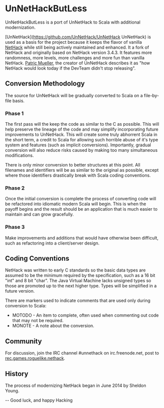 # UnNetHackButLess

UnNetHackButLess is a port of UnNetHack to Scala with additional modernization.  

[UnNetHack](https://github.com/UnNetHack/UnNetHack UnNetHack) is used as a basis for the project because it keeps the flavor of 
vanilla [NetHack](http://nethack.org) while still being actively maintained and enhanced.  It a fork of NetHack and originally based on NetHack version 3.4.3.  It features more randomness, 
more levels, more challenges and more fun than vanilla NetHack.  [Patric Mueller](http://bhaak.net/), the creator of UnNetHack describes it as "how NetHack would look today if the 
DevTeam didn't stop releasing".

## Conversion Methodology

The source for UnNetHack will be gradually converted to Scala on a file-by-file basis.

### Phase 1

The first pass will the keep the code as similar to the C as possible.  This 
will help preserve the lineage of the code and may simplify incorporating future 
improvements to UnNetHack.  This will create some truly abhorrent Scala in the 
short term, a credit to Scala for allowing such horrible abuse of it's type system
and features (such as implicit conversions).  Importantly, gradual conversion 
will also reduce risks caused by making too many simultaneous modifications.

There is only minor conversion to better structures at this point.  All filenames and 
identifiers will be as similar to the original as possible, except where those 
identifiers drastically break with Scala coding conventions. 

### Phase 2

Once the initial conversion is complete the process of converting code will be refactored 
into idiomatic modern Scala will begin.  This is when the payoff begins and the result
should be an application that is much easier to maintain and can grow gracefully.

### Phase 3

Make improvements and additions that would have otherwise been difficult, such as 
refactoring into a client/server design.

## Coding Conventions

NetHack was written to early C standards so the basic data types are assumed to be the minimum
required by the specification, such as a 16 bit "int" and 8 bit "char".  The Java Virtual Machine
lacks unsigned types so those are promoted up to the next higher type.  Types will be simplified
in a future version.

There are markers used to indicate comments that are used only during conversion to Scala:

 * MOTODO - An item to complete, often used when commenting out code that may not be required.
 * MONOTE - A note about the conversion.

## Community

For discussion, join the IRC channel #unnethack on irc.freenode.net, post to
[rec.games.roguelike.nethack](news://irc.freenode.net/rec.games.roguelike.nethack).

## History

The process of modernizing NetHack began in June 2014 by Sheldon Young.

 -- Good luck, and happy Hacking
